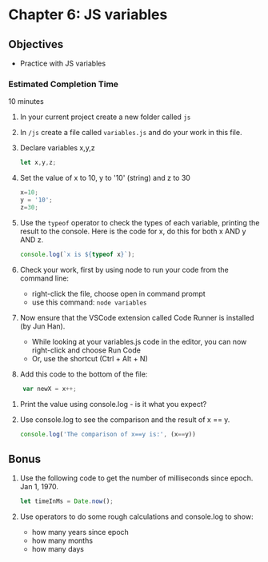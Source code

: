 # Chapter 6: JS variables

## Objectives
* Practice with JS variables

### Estimated Completion Time 
10 minutes
 
1. In your current project create a new folder called `js`

1. In `/js` create a file called `variables.js` and do your work in this file.

1. Declare variables x,y,z
    ```javascript
    let x,y,z;
    ```

1. Set the value of x to 10, y to '10' (string) and z to 30
    ```javascript
    x=10;
    y = '10';
    z=30;
    ```

1. Use the `typeof` operator to check the types of each variable, printing the result to the console. Here is the code for x, do this for both x AND y AND z.
    ```javascript
    console.log(`x is ${typeof x}`);
    ```

1. Check your work, first by using node to run your code from the command line:
    * right-click the file, choose open in command prompt
    * use this command: `node variables`
    
2. Now ensure that the VSCode extension called Code Runner is installed (by Jun Han).
    * While looking at your variables.js code in the editor, you can now right-click and choose Run Code 
    * Or, use the shortcut (Ctrl + Alt + N)

3. Add this code to the bottom of the file:
```javascript
    var newX = x++;
```

1. Print the value using console.log - is it what you expect?

1. Use console.log to see the comparison and the result of x == y. 
    ```javascript
    console.log('The comparison of x==y is:', (x==y))
    ```

## Bonus

1. Use the following code to get the number of milliseconds since epoch. Jan 1, 1970.  
    ``` javascript
    let timeInMs = Date.now();
    ```

2. Use operators to do some rough calculations and console.log to show:
    * how many years since epoch  
    * how many months
    * how many days